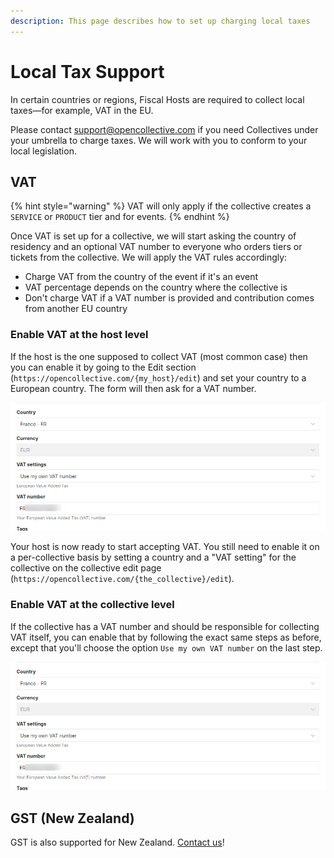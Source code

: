 ```yaml
---
description: This page describes how to set up charging local taxes
---
```


# Local Tax Support

In certain countries or regions, Fiscal Hosts are required to collect local taxes—for example, VAT in the EU.

Please contact [support@opencollective.com](mailto:support@opencollective.com) if you need Collectives under your umbrella to charge taxes. We will work with you to conform to your local legislation.

## VAT

{% hint style="warning" %}
VAT will only apply if the collective creates a `SERVICE` or `PRODUCT` tier and for events.
{% endhint %}

Once VAT is set up for a collective, we will start asking the country of residency and an optional VAT number to everyone who orders tiers or tickets from the collective. We will apply the VAT rules accordingly:

* Charge VAT from the country of the event if it's an event
* VAT percentage depends on the country where the collective is
* Don't charge VAT if a VAT number is provided and contribution comes from another EU country

### Enable VAT at the host level

If the host is the one supposed to collect VAT (most common case) then you can enable it by going to the Edit section (`https://opencollective.com/{my_host}/edit`) and set your country to a European country. The form will then ask for a VAT number.

![](<../.gitbook/assets/image (16) (2) (2) (2).png>)

Your host is now ready to start accepting VAT. You still need to enable it on a per-collective basis by setting a country and a "VAT setting" for the collective on the collective edit page (`https://opencollective.com/{the_collective}/edit`).

### Enable VAT at the collective level

If the collective has a VAT number and should be responsible for collecting VAT itself, you can enable that by following the exact same steps as before, except that you'll choose the option `Use my own VAT number` on the last step.

![](<../.gitbook/assets/image (16) (2) (2) (1) (1).png>)

## GST (New Zealand)

GST is also supported for New Zealand. [Contact us](https://opencollective.com/support)!
